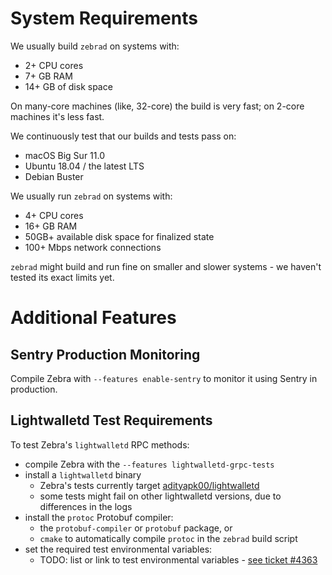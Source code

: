 # System Requirements

We usually build `zebrad` on systems with:
- 2+ CPU cores
- 7+ GB RAM
- 14+ GB of disk space

On many-core machines (like, 32-core) the build is very fast; on 2-core machines
it's less fast.

We continuously test that our builds and tests pass on:
- macOS Big Sur 11.0
- Ubuntu 18.04 / the latest LTS
- Debian Buster

We usually run `zebrad` on systems with:
- 4+ CPU cores
- 16+ GB RAM
- 50GB+ available disk space for finalized state
- 100+ Mbps network connections

`zebrad` might build and run fine on smaller and slower systems - we haven't
tested its exact limits yet.

# Additional Features

## Sentry Production Monitoring

Compile Zebra with `--features enable-sentry` to monitor it using Sentry in production.

## Lightwalletd Test Requirements

To test Zebra's `lightwalletd` RPC methods:
- compile Zebra with the `--features lightwalletd-grpc-tests`
- install a `lightwalletd` binary
  - Zebra's tests currently target [adityapk00/lightwalletd](https://github.com/adityapk00/lightwalletd)
  - some tests might fail on other lightwalletd versions, due to differences in the logs
- install the `protoc` Protobuf compiler:
  - the `protobuf-compiler` or `protobuf` package, or
  - `cmake` to automatically compile `protoc` in the `zebrad` build script
- set the required test environmental variables:
  - TODO: list or link to test environmental variables - [see ticket #4363](https://github.com/ZcashFoundation/zebra/issues/4363)
